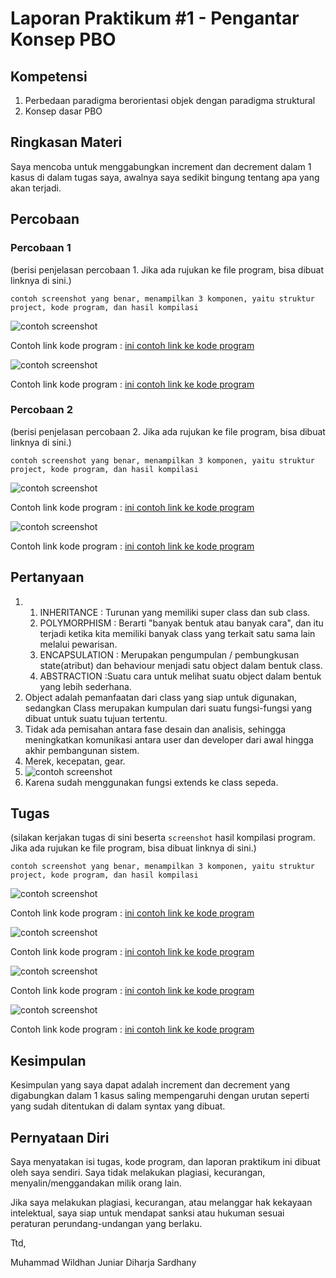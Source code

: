 # Laporan Praktikum #1 - Pengantar Konsep PBO

## Kompetensi

1. Perbedaan paradigma berorientasi objek dengan paradigma struktural 
2. Konsep dasar PBO 

## Ringkasan Materi

Saya mencoba untuk menggabungkan increment dan decrement dalam 1 kasus di dalam tugas saya, awalnya saya sedikit bingung tentang apa yang akan terjadi.

## Percobaan

### Percobaan 1

(berisi penjelasan percobaan 1. Jika ada rujukan ke file program, bisa dibuat linknya di sini.)

`contoh screenshot yang benar, menampilkan 3 komponen, yaitu struktur project, kode program, dan hasil kompilasi`

![contoh screenshot](img/sepeda.png)

Contoh link kode program : [ini contoh link ke kode program](../../src/1_Pengantar_Konsep_PBO/Sepeda1841720112Dhan.java)

![contoh screenshot](img/sepedademo.png)

Contoh link kode program : [ini contoh link ke kode program](../../src/1_Pengantar_Konsep_PBO/SepedaDemo1841720112Dhan.java)

### Percobaan 2

(berisi penjelasan percobaan 2. Jika ada rujukan ke file program, bisa dibuat linknya di sini.)

`contoh screenshot yang benar, menampilkan 3 komponen, yaitu struktur project, kode program, dan hasil kompilasi`

![contoh screenshot](img/sepedagunung.png)

Contoh link kode program : [ini contoh link ke kode program](../../src/1_Pengantar_Konsep_PBO/SepedaGunung1841720112Dhan.java)

![contoh screenshot](img/sepedagunungdemo.png)

Contoh link kode program : [ini contoh link ke kode program](../../src/1_Pengantar_Konsep_PBO/SepedaDemo1841720112Dhan.java)


## Pertanyaan

1.  1. INHERITANCE : Turunan yang memiliki super class dan sub class. 
    2. POLYMORPHISM : Berarti "banyak bentuk atau banyak cara", dan itu terjadi ketika kita memiliki banyak class yang terkait satu sama lain melalui pewarisan.
    3. ENCAPSULATION : Merupakan pengumpulan / pembungkusan state(atribut) dan behaviour menjadi satu object dalam bentuk class.
    4. ABSTRACTION :Suatu cara untuk melihat suatu object dalam bentuk yang lebih sederhana.
2.  Object adalah pemanfaatan dari class yang siap untuk digunakan, sedangkan Class merupakan kumpulan dari suatu fungsi-fungsi yang dibuat untuk suatu tujuan tertentu.
3.  Tidak ada pemisahan antara fase desain dan analisis, sehingga meningkatkan komunikasi antara user dan developer dari awal hingga akhir pembangunan sistem.
4.  Merek, kecepatan, gear.
5.  ![contoh screenshot](img/warna.png)
6.  Karena sudah menggunakan fungsi extends ke class sepeda.

## Tugas

(silakan kerjakan tugas di sini beserta `screenshot` hasil kompilasi program. Jika ada rujukan ke file program, bisa dibuat linknya di sini.)

`contoh screenshot yang benar, menampilkan 3 komponen, yaitu struktur project, kode program, dan hasil kompilasi`

![contoh screenshot](img/tugaswifi1.png)

Contoh link kode program : [ini contoh link ke kode program](../../src/1_Pengantar_Konsep_PBO/WifiSignal1841720112Dhan.java)

![contoh screenshot](img/tugaswifi1demo.png)

Contoh link kode program : [ini contoh link ke kode program](../../src/1_Pengantar_Konsep_PBO/WifiSignalDemo1841720112Dhan.java)

![contoh screenshot](img/tugaswifi2.png)

Contoh link kode program : [ini contoh link ke kode program](../../src/1_Pengantar_Konsep_PBO/WifiSSR1841720112Dhan.java)

![contoh screenshot](img/tugaswifi2demo.png)

Contoh link kode program : [ini contoh link ke kode program](../../src/1_Pengantar_Konsep_PBO/WifiSignalDemo1841720112Dhan.java)
## Kesimpulan

Kesimpulan yang saya dapat adalah increment dan decrement yang digabungkan dalam 1 kasus saling mempengaruhi dengan urutan seperti yang sudah ditentukan di dalam syntax yang dibuat.

## Pernyataan Diri

Saya menyatakan isi tugas, kode program, dan laporan praktikum ini dibuat oleh saya sendiri. Saya tidak melakukan plagiasi, kecurangan, menyalin/menggandakan milik orang lain.

Jika saya melakukan plagiasi, kecurangan, atau melanggar hak kekayaan intelektual, saya siap untuk mendapat sanksi atau hukuman sesuai peraturan perundang-undangan yang berlaku.

Ttd,

Muhammad Wildhan Juniar Diharja Sardhany
